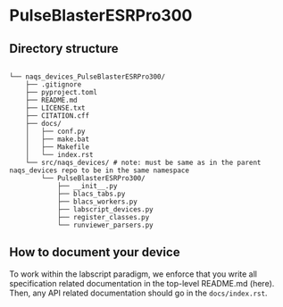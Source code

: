 # PulseBlasterESRPro300

## Directory structure

```text

└── naqs_devices_PulseBlasterESRPro300/
    ├── .gitignore
    ├── pyproject.toml
    ├── README.md
    ├── LICENSE.txt
    ├── CITATION.cff
    ├── docs/
    │   ├── conf.py
    │   ├── make.bat
    │   ├── Makefile
    │   └── index.rst
    └── src/naqs_devices/ # note: must be same as in the parent naqs_devices repo to be in the same namespace
        └── PulseBlasterESRPro300/
            ├── __init__.py
            ├── blacs_tabs.py
            ├── blacs_workers.py
            ├── labscript_devices.py
            ├── register_classes.py
            └── runviewer_parsers.py

```

## How to document your device

To work within the labscript paradigm, we enforce that you write all
specification related documentation in the top-level README.md (here). Then,
any API related documentation should go in the `docs/index.rst`.

